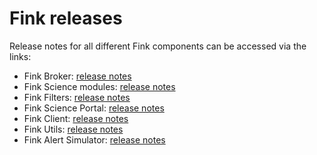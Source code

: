 # Fink releases

Release notes for all different Fink components can be accessed via the links:

- Fink Broker: [release notes](https://github.com/astrolabsoftware/fink-broker/releases)
- Fink Science modules: [release notes](https://github.com/astrolabsoftware/fink-science/releases)
- Fink Filters: [release notes](https://github.com/astrolabsoftware/fink-filters/releases)
- Fink Science Portal: [release notes](https://github.com/astrolabsoftware/fink-science-portal/releases)
- Fink Client: [release notes](https://github.com/astrolabsoftware/fink-client/releases)
- Fink Utils: [release notes](https://github.com/astrolabsoftware/fink-utils/releases)
- Fink Alert Simulator: [release notes](https://github.com/astrolabsoftware/fink-alert-simulator/releases)